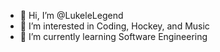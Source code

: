 - 👋 Hi, I’m @LukeleLegend
- 👀 I’m interested in Coding, Hockey, and Music
- 🌱 I’m currently learning Software Engineering

<!---
LukeleLegend/LukeleLegend is a ✨ special ✨ repository because its `README.md` (this file) appears on your GitHub profile.
You can click the Preview link to take a look at your changes.
--->
